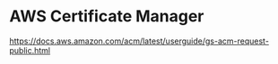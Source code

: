 # AWS Certificate Manager

https://docs.aws.amazon.com/acm/latest/userguide/gs-acm-request-public.html
